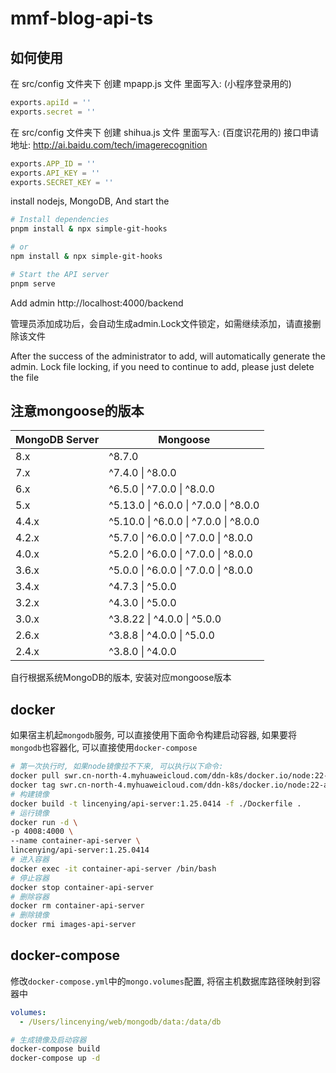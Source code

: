 # mmf-blog-api-ts

## 如何使用

在 src/config 文件夹下 创建 mpapp.js 文件
里面写入: (小程序登录用的)
```javascript
exports.apiId = ''
exports.secret = ''
```

在 src/config 文件夹下 创建 shihua.js 文件
里面写入: (百度识花用的)
接口申请地址: http://ai.baidu.com/tech/imagerecognition
```javascript
exports.APP_ID = ''
exports.API_KEY = ''
exports.SECRET_KEY = ''
```

install nodejs, MongoDB, And start the
```bash
# Install dependencies
pnpm install & npx simple-git-hooks

# or
npm install & npx simple-git-hooks

# Start the API server
pnpm serve
```

Add admin
http://localhost:4000/backend

管理员添加成功后，会自动生成admin.Lock文件锁定，如需继续添加，请直接删除该文件

After the success of the administrator to add, will automatically generate the admin. Lock file locking, if you need to continue to add, please just delete the file

## 注意mongoose的版本

| MongoDB Server | Mongoose |
|----|----|
|8.x | ^8.7.0 |
|7.x | ^7.4.0 &vert; ^8.0.0 |
|6.x | ^6.5.0 &vert; ^7.0.0 &vert; ^8.0.0 |
|5.x | ^5.13.0 &vert; ^6.0.0 &vert; ^7.0.0 &vert; ^8.0.0 |
|4.4.x | ^5.10.0 &vert; ^6.0.0 &vert; ^7.0.0 &vert; ^8.0.0 |
|4.2.x | ^5.7.0 &vert; ^6.0.0 &vert; ^7.0.0 &vert; ^8.0.0 |
|4.0.x | ^5.2.0 &vert; ^6.0.0 &vert; ^7.0.0 &vert; ^8.0.0 |
|3.6.x | ^5.0.0 &vert; ^6.0.0 &vert; ^7.0.0 &vert; ^8.0.0 |
|3.4.x | ^4.7.3 &vert; ^5.0.0 |
|3.2.x | ^4.3.0 &vert; ^5.0.0 |
|3.0.x | ^3.8.22 &vert; ^4.0.0 &vert; ^5.0.0 |
|2.6.x | ^3.8.8 &vert; ^4.0.0 &vert; ^5.0.0 |
|2.4.x | ^3.8.0 &vert; ^4.0.0 |

自行根据系统MongoDB的版本, 安装对应mongoose版本

## docker

如果宿主机起`mongodb`服务, 可以直接使用下面命令构建启动容器,
如果要将`mongodb`也容器化, 可以直接使用`docker-compose`

```bash
# 第一次执行时, 如果node镜像拉不下来, 可以执行以下命令:
docker pull swr.cn-north-4.myhuaweicloud.com/ddn-k8s/docker.io/node:22-alpine3.22
docker tag swr.cn-north-4.myhuaweicloud.com/ddn-k8s/docker.io/node:22-alpine3.22 node:22-alpine
# 构建镜像
docker build -t lincenying/api-server:1.25.0414 -f ./Dockerfile .
# 运行镜像
docker run -d \
-p 4008:4000 \
--name container-api-server \
lincenying/api-server:1.25.0414
# 进入容器
docker exec -it container-api-server /bin/bash
# 停止容器
docker stop container-api-server
# 删除容器
docker rm container-api-server
# 删除镜像
docker rmi images-api-server
```

## docker-compose

修改`docker-compose.yml`中的`mongo.volumes`配置, 将宿主机数据库路径映射到容器中
```yaml
volumes:
  - /Users/lincenying/web/mongodb/data:/data/db
```

```bash
# 生成镜像及启动容器
docker-compose build
docker-compose up -d
```
